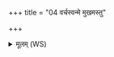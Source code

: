 +++
title = "04 वर्चस्वन्मे मुखमस्तु"

+++
<details><summary>मूलम् (WS)</summary>

वर्चस्वन्मे मुखमस्तु वर्चस्वदुत मे शिरः ।  
वर्चस्वान् विश्वतः प्रत्यङ् वर्चस्वान् वर्णो अस्तु मे ॥ ४ ॥
</details>